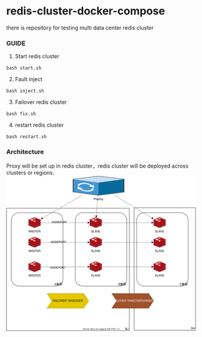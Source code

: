 # redis-cluster-docker-compose

there is repository for testing multi data center redis cluster

### GUIDE

1. Start redis cluster
```
bash start.sh
```

2. Fault  inject
```
bash inject.sh
```

3. Failover redis cluster 
```
bash fix.sh
```

4. restart redis cluster
```
bash restart.sh
```

### Architecture
Proxy will be set up in redis cluster，redis cluster will be deployed across clusters or regions.
![arc.png](./doc/multiDatabaseCenterRedisClusterArc.svg)


